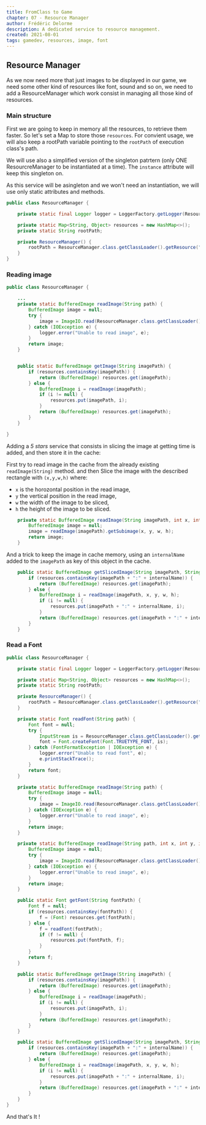 ```yaml
---
title: FromClass to Game
chapter: 07 - Resource Manager
author: Frédéric Delorme
description: A dedicated service to resource management.
created: 2021-08-01
tags: gamedev, resources, image, font
---
```


## Resource Manager

As we now need more that just images to be displayed in our game, we need some other kind of resources like font, sound and so on, we need to add a ResourceManager which work consist in managing all those kind of resources.

### Main structure

First we are going to keep in memory all the resources, to retrieve them faster. So let's set a Map to store those `resources`.
For convient usage, we will also keep a rootPath variable pointing to the `rootPath` of execution class's path.

We will use also a simplified version of the singleton patrtern (only ONE ResourcreManager to be instantiated at a time). The `instance` attribute will keep this singleton on.

As this service will be asingleton and we won't need an instantiation, we will use only static attributes and methods.

```java
public class ResourceManager {

    private static final Logger logger = LoggerFactory.getLogger(ResourceManager.class);

    private static Map<String, Object> resources = new HashMap<>();
    private static String rootPath;

    private ResourceManager() {
        rootPath = ResourceManager.class.getClassLoader().getResource("/").toString();
    }
}
```

### Reading image

```java
public class ResourceManager {

    ...
    private static BufferedImage readImage(String path) {
        BufferedImage image = null;
        try {
            image = ImageIO.read(ResourceManager.class.getClassLoader().getResourceAsStream(path));
        } catch (IOException e) {
            logger.error("Unable to read image", e);
        }
        return image;
    }


    public static BufferedImage getImage(String imagePath) {
        if (resources.containsKey(imagePath)) {
            return (BufferedImage) resources.get(imagePath);
        } else {
            BufferedImage i = readImage(imagePath);
            if (i != null) {
                resources.put(imagePath, i);
            }
            return (BufferedImage) resources.get(imagePath);
        }
    }

}
```

Adding a _5 stars_ service that consists in slicing the image at getting time is added, and then store it in the cache:

First try to read image in the cache from the already existing `readImage(String)` method. and then Slice the image with the described rectangle with `(x,y,w,h)` where:

- `x` is the horozontal position in the read image,
- `y` the vertical position in the read image,
- `w` the width of the image to be sliced,
- `h` the height of the image to be sliced.

```java
    private static BufferedImage readImage(String imagePath, int x, int y, int w, int h) {
        BufferedImage image = null;
        image = readImage(imagePath).getSubimage(x, y, w, h);
        return image;
    }

```

And a trick to keep the image in cache memory, using an `internalName` added to the `imagePath` as key of this object in the cache.

```java
    public static BufferedImage getSlicedImage(String imagePath, String internalName, int x, int y, int w, int h) {
        if (resources.containsKey(imagePath + ":" + internalName)) {
            return (BufferedImage) resources.get(imagePath);
        } else {
            BufferedImage i = readImage(imagePath, x, y, w, h);
            if (i != null) {
                resources.put(imagePath + ":" + internalName, i);
            }
            return (BufferedImage) resources.get(imagePath + ":" + internalName);
        }
    }
```

### Read a Font

```java
public class ResourceManager {

    private static final Logger logger = LoggerFactory.getLogger(ResourceManager.class);

    private static Map<String, Object> resources = new HashMap<>();
    private static String rootPath;

    private ResourceManager() {
        rootPath = ResourceManager.class.getClassLoader().getResource("/").toString();
    }

    private static Font readFont(String path) {
        Font font = null;
        try {
            InputStream is = ResourceManager.class.getClassLoader().getResourceAsStream(path);
            font = Font.createFont(Font.TRUETYPE_FONT, is);
        } catch (FontFormatException | IOException e) {
            logger.error("Unable to read font", e);
            e.printStackTrace();
        }
        return font;
    }

    private static BufferedImage readImage(String path) {
        BufferedImage image = null;
        try {
            image = ImageIO.read(ResourceManager.class.getClassLoader().getResourceAsStream(path));
        } catch (IOException e) {
            logger.error("Unable to read image", e);
        }
        return image;
    }

    private static BufferedImage readImage(String path, int x, int y, int w, int h) {
        BufferedImage image = null;
        try {
            image = ImageIO.read(ResourceManager.class.getClassLoader().getResourceAsStream(path)).getSubimage(x, y, w, h);
        } catch (IOException e) {
            logger.error("Unable to read image", e);
        }
        return image;
    }

    public static Font getFont(String fontPath) {
        Font f = null;
        if (resources.containsKey(fontPath)) {
            f = (Font) resources.get(fontPath);
        } else {
            f = readFont(fontPath);
            if (f != null) {
                resources.put(fontPath, f);
            }
        }
        return f;
    }

    public static BufferedImage getImage(String imagePath) {
        if (resources.containsKey(imagePath)) {
            return (BufferedImage) resources.get(imagePath);
        } else {
            BufferedImage i = readImage(imagePath);
            if (i != null) {
                resources.put(imagePath, i);
            }
            return (BufferedImage) resources.get(imagePath);
        }
    }

    public static BufferedImage getSlicedImage(String imagePath, String internalName, int x, int y, int w, int h) {
        if (resources.containsKey(imagePath + ":" + internalName)) {
            return (BufferedImage) resources.get(imagePath);
        } else {
            BufferedImage i = readImage(imagePath, x, y, w, h);
            if (i != null) {
                resources.put(imagePath + ":" + internalName, i);
            }
            return (BufferedImage) resources.get(imagePath + ":" + internalName);
        }
    }
}
```

And that's It !

